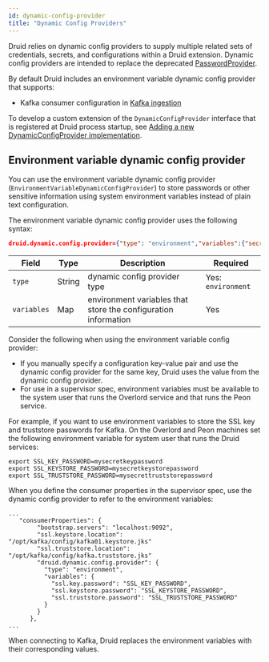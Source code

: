 ```yaml
---
id: dynamic-config-provider
title: "Dynamic Config Providers"
---
```


<!--
  ~ Licensed to the Apache Software Foundation (ASF) under one
  ~ or more contributor license agreements.  See the NOTICE file
  ~ distributed with this work for additional information
  ~ regarding copyright ownership.  The ASF licenses this file
  ~ to you under the Apache License, Version 2.0 (the
  ~ "License"); you may not use this file except in compliance
  ~ with the License.  You may obtain a copy of the License at
  ~
  ~   http://www.apache.org/licenses/LICENSE-2.0
  ~
  ~ Unless required by applicable law or agreed to in writing,
  ~ software distributed under the License is distributed on an
  ~ "AS IS" BASIS, WITHOUT WARRANTIES OR CONDITIONS OF ANY
  ~ KIND, either express or implied.  See the License for the
  ~ specific language governing permissions and limitations
  ~ under the License.
  -->

Druid relies on dynamic config providers to supply multiple related sets of credentials, secrets, and configurations within a Druid extension. Dynamic config providers are intended to replace the deprecated [PasswordProvider](./password-provider.md).

By default Druid includes an environment variable dynamic config provider that supports:
- Kafka consumer configuration in [Kafka ingestion](../development/extensions-core/kafka-ingestion.md)

To develop a custom extension of the `DynamicConfigProvider` interface that is registered at Druid process startup, see [Adding a new DynamicConfigProvider implementation](../development/modules.md#adding-a-new-dynamicconfigprovider-implementation).

## Environment variable dynamic config provider

You can use the environment variable dynamic config provider (`EnvironmentVariableDynamicConfigProvider`) to store passwords or other sensitive information using system environment variables instead of plain text configuration.

The environment variable dynamic config provider uses the following syntax:

```json
druid.dynamic.config.provider={"type": "environment","variables":{"secret1": "SECRET1_VAR","secret2": "SECRET2_VAR"}}
```

|Field|Type|Description|Required|
|-----|----|-----------|--------|
|`type`|String|dynamic config provider type|Yes: `environment`|
|`variables`|Map|environment variables that store the configuration information|Yes|

Consider the following when using the environment variable config provider:
- If you manually specify a configuration key-value pair and use the dynamic config provider for the same key, Druid uses the value from the dynamic config provider.
- For use in a supervisor spec, environment variables must be available to the system user that runs the Overlord service and that runs the Peon service.

For example, if you want to use environment variables to store the SSL key and truststore passwords for Kafka. On the Overlord and Peon machines set the following environment variable for system user that runs the Druid services:

```
export SSL_KEY_PASSWORD=mysecretkeypassword
export SSL_KEYSTORE_PASSWORD=mysecretkeystorepassword
export SSL_TRUSTSTORE_PASSWORD=mysecrettruststorepassword
```

When you define the consumer properties in the supervisor spec, use the dynamic config provider to refer to the environment variables:
```
...
   "consumerProperties": {
        "bootstrap.servers": "localhost:9092",
        "ssl.keystore.location": "/opt/kafka/config/kafka01.keystore.jks"
        "ssl.truststore.location": "/opt/kafka/config/kafka.truststore.jks"
        "druid.dynamic.config.provider": {
          "type": "environment",
          "variables": {
            "ssl.key.password": "SSL_KEY_PASSWORD",
            "ssl.keystore.password": "SSL_KEYSTORE_PASSWORD",
            "ssl.truststore.password": "SSL_TRUSTSTORE_PASSWORD"
          }
        }
      },
...
```
When connecting to Kafka, Druid replaces the environment variables with their corresponding values.